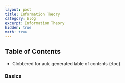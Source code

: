```yaml
---
layout: post
title: Information Theory
category: blog
excerpt: Information Theory
hidden: true
math: true
---
```


## Table of Contents

* Clobbered for auto generated table of contents
{:toc}

### Basics

